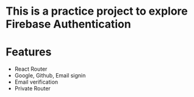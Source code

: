 # This is a practice project to explore Firebase Authentication

# Features

- React Router
- Google, Github, Email signin
- Email verification
- Private Router
